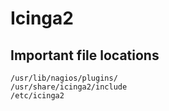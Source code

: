 # Icinga2
## Important file locations
```
/usr/lib/nagios/plugins/
/usr/share/icinga2/include
/etc/icinga2
```

